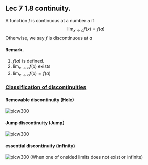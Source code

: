 ## Lec 7 1.8 continuity.

A function $f$ is continuous at a number $a$ if
$$
\lim_{x\to a}f(x)=f(a)
$$
Otherwise, we say $f$ is discontinuous at $a$
#### Remark.

1. $f(a)$ is defined.
2. $\lim_{x\to a}f(x)$ exists
3. $\lim_{x\to a}f(x)=f(a)$


### [Classification of discontinuities](http://en.wikipedia.org/wiki/Classification_of_discontinuities)

#### Removable discontinuity (Hole)
![picw300](http://upload.wikimedia.org/wikipedia/commons/9/9d/Discontinuity_removable.eps.png)

#### Jump discontinuity (Jump)
![picw300](http://upload.wikimedia.org/wikipedia/commons/e/e6/Discontinuity_jump.eps.png)

#### essential discontinuity (infinity)
![picw300](http://upload.wikimedia.org/wikipedia/commons/9/92/Discontinuity_essential.eps.png)
(When one of onsided limits does not exist or infinite)



